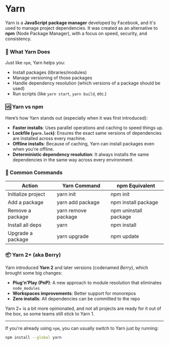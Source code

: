 # Yarn

Yarn is a **JavaScript package manager** developed by Facebook, and it's used to manage project dependencies. It was created as an alternative to **npm** (Node Package Manager), with a focus on speed, security, and consistency.

### 🔧 What Yarn Does
Just like `npm`, Yarn helps you:
- Install packages (libraries/modules)
- Manage versioning of those packages
- Handle dependency resolution (which versions of a package should be used)
- Run scripts (like `yarn start`, `yarn build`, etc.)

### 🆚 Yarn vs npm
Here’s how Yarn stands out (especially when it was first introduced):
- **Faster installs**: Uses parallel operations and caching to speed things up.
- **Lockfile (`yarn.lock`)**: Ensures the exact same versions of dependencies are installed across every machine.
- **Offline installs**: Because of caching, Yarn can install packages even when you're offline.
- **Deterministic dependency resolution**: It always installs the same dependencies in the same way across every environment.

### 🧪 Common Commands
| Action                   | Yarn Command         | npm Equivalent         |
| --- | --- | --- |
| Initialize project       | yarn init            | npm init               |
| Add a package            | yarn add package     | npm install package    |
| Remove a package         | yarn remove package  | npm uninstall package  |
| Install all deps         | yarn                 | npm install            |
| Upgrade a package        | yarn upgrade         | npm update             |

### 📦 Yarn 2+ (aka Berry)
Yarn introduced **Yarn 2** and later versions (codenamed *Berry*), which brought some big changes:
- **Plug'n'Play (PnP)**: A new approach to module resolution that eliminates `node_modules`
- **Workspaces improvements**: Better support for monorepos
- **Zero installs**: All dependencies can be committed to the repo

Yarn 2+ is a bit more opinionated, and not all projects are ready for it out of the box, so some teams still stick to Yarn 1.

---

If you're already using `npm`, you can usually switch to Yarn just by running:
```bash
npm install --global yarn
```